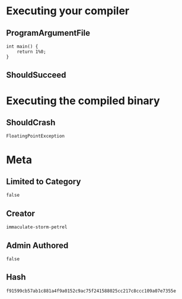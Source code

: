 # Executing your compiler

## ProgramArgumentFile

```
int main() {
	return 1%0;
}
```

## ShouldSucceed

# Executing the compiled binary

## ShouldCrash

```
FloatingPointException
```

# Meta

## Limited to Category

```
false
```

## Creator

```
immaculate-storm-petrel
```

## Admin Authored

```
false
```

## Hash

```
f91599cb57ab1c881a4f9a0152c9ac75f241588025cc217c8ccc109a07e7355e
```
